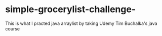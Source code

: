 # simple-grocerylist-challenge-

This is what I practed java arraylist by taking Udemy Tim Buchalka's java course

